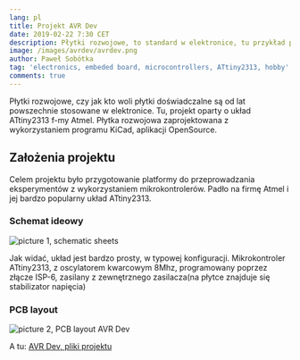 ```yaml
---
lang: pl
title: Projekt AVR Dev
date: 2019-02-22 7:30 CET 
description: Płytki rozwojowe, to standard w elektronice, tu przykład płytki opartej o układ f-my Atmel ATtiny2313. 
image: /images/avrdev/avrdev.png
author: Paweł Sobótka
tag: 'electronics, embeded board, microcontrollers, ATtiny2313, hobby'
comments: true
---
```


Płytki rozwojowe, czy jak kto woli płytki doświadczalne są od lat powszechnie stosowane w elektronice. Tu, projekt oparty o układ ATtiny2313 f-my Atmel. Płytka rozwojowa zaprojektowana z wykorzystaniem programu KiCad, aplikacji OpenSource.

## Założenia projektu

Celem projektu było przygotowanie platformy do przeprowadzania eksperymentów z wykorzystaniem mikrokontrolerów. Padło na firmę Atmel i jej bardzo popularny układ ATtiny2313.

### Schemat ideowy

![picture 1, schematic sheets]({{site.url}}{{site.baseurl}}/images/avrdev/AVR_Dev.svg.png "Schemat ideowy płytki AVR Dev")

Jak widać, układ jest bardzo prosty, w typowej konfiguracji. Mikrokontroler ATtiny2313, z oscylatorem kwarcowym 8Mhz, programowany poprzez złącze ISP-6, zasilany z zewnętrznego zasilacza(na płytce znajduje się stabilizator napięcia)

### PCB layout

![picture 2, PCB layout AVR Dev]({{site.url}}{{site.baseurl}}/images/avrdev/AVR_Dev-brd.svg.png "Rysunek płytki drukowanej, AVR dev")

A tu: [AVR Dev, pliki projektu]({{site.url}}{{site.baseurl}}/files/AVR_Dev.zip "Pliki projektu: AVR_Dev.zip, AVR dev")

